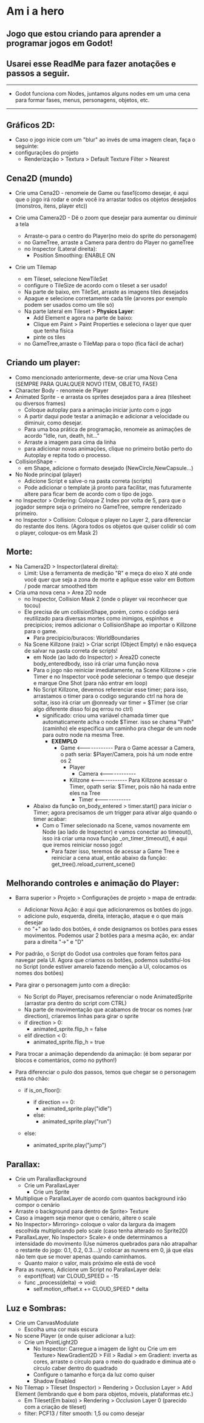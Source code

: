 # Am i a hero
## Jogo que estou criando para aprender a programar jogos em Godot!
## Usarei esse ReadMe para fazer anotações e passos a seguir.
---
- Godot funciona com Nodes, juntamos alguns nodes em um uma cena para formar fases, menus, personagens, objetos, etc.
---

## Gráficos 2D:
- Caso o jogo inicie com um "blur" ao invés de uma imagem clean, faça o seguinte:
- configurações do projeto
    - Renderização > Textura > Default Texture Filter > Nearest



## Cena2D (mundo)
* Crie uma Cena2D - renomeie de Game ou fase1(como desejar, é aqui que o jogo irá rodar e onde você ira arrastar todos os objetos desejados (monstros, itens, player etc))
* Crie uma Camera2D - Dê o zoom que desejar para aumentar ou diminuir a tela
   * Arraste-o para o centro do Player(no meio do sprite do personagem)
   * no GameTree, arraste a Camera para dentro do Player no gameTree
   * no Inspector (Lateral direita): 
      * Position Smoothing: ENABLE ON 

* Crie um Tilemap
   * em Tileset, selecione NewTileSet
   * configure o TileSize de acordo com o tileset a ser usado!
   * Na parte de baixo, em TileSet, arraste as imagens tiles desejados
   * Apague e selecione corretamente cada tile (arvores por exemplo podem ser usados como um tile só)
   * Na parte lateral em Tileset > **Physics Layer**:
      * Add Element e agora na parte de baixo:
      * Clique em Paint > Paint Properties e seleciona o layer que quer que tenha física
      * pinte os tiles
   * no GameTree,arraste o TileMap para o topo (fica fácil de achar)



 ## Criando um player:
 * Como mencionado anteriormente, deve-se criar uma Nova Cena (SEMPRE PARA QUALQUER NOVO ITEM, OBJETO, FASE)
 * Character Body - renomeie de Player
 * Animated Sprite - e arrasta os sprites desejados para a área (tilesheet ou diversos frames)
    * Coloque autoplay para a animação iniciar junto com o jogo
    * A partir daqui pode testar a animação e adicionar a velocidade ou diminuir, como desejar.
    * Para uma boa prática de programação, renomeie as animações de acordo "Idle, run, death, hit..."
    * Arraste a imagem para cima da linha
    * para adicionar novas animações, clique no primeiro botão perto do Autoplay e repita todo o processo.
* CollisionShape -
   * em Shape, adicione o formato desejado (NewCircle,NewCapsule...)
* No Node principal (player)
   * Adicione Script e salve-o na pasta correta (scripts)
   * Pode adicionar o template já pronto para facilitar, mas futuramente altere para ficar bem de acordo com o tipo de jogo.
* no Inspector > Ordering: Coloque Z Index por volta de 5, para que o jogador sempre seja o primeiro no GameTree, sempre renderizado primeiro.
* no Inspector > Collision: Coloque o player no Layer 2, para diferenciar do restante dos itens. (Agora todos os objetos que quiser colidir só com o player, coloque-os em Mask 2)



## Morte:
* Na Camera2D > Inspector(lateral direita):
   * Limit: Use a ferramenta de medição "R" e meça do eixo X até onde você quer que seja a zona de morte e aplique esse valor em Bottom / pode marcar smoothed tbm
* Cria uma nova cena > Area 2D node
   * no Inspector, Collision Mask 2 (onde o player vai reconhecer que tocou)
   * Ele precisa de um collisionShape, porém, como o código será reutilizado para diversas mortes como inimigos, espinhos e precipícios;  iremos adicionar o CollisionShape ao importar o Killzone para o game.
      * Para precipício/buracos: WorldBoundaries
   * Na Scene Killzone (raiz) > Criar script (Object Empty) e não esqueça de salvar na pasta correta de scripts!
      * em Node (ao lado do Inspector) > Area2D conecte body_enteredbody, isso irá criar uma função nova
      * Para o jogo não reiniciar imediatamente, na Scene Killzone > crie Timer e no Inspector você pode selecionar o tempo que desejar e marque One Shot (para não entrar em loop)
      * No Script Killzone, devemos referenciar esse timer; para isso, arrastamos o timer para o codigo segurando ctrl na hora de soltar, isso irá criar um @onready var timer = $Timer (se criar algo diferente disso foi pq errou no ctrl)
         * significado: criou uma variável chamada timer que automaticamente acha o node $Timer. isso se chama "Path" (caminho) ele especifica um caminho pra chegar de um node para outro node na mesma Tree.
            * **EXEMPLO** 
               * Game <------------ Para o Game acessar a Camera, o path seria: $Player/Camera, pois há um node entre os 2
                  * Player
                     * Camera <------------
                  * Killzone <------------ Para Killzone acessar o Timer, opath seria: $Timer, pois não há nada entre eles na Tree
                     * Timer <------------
      * Abaixo da função on_body_entered > timer.start() para iniciar o Timer; agora precisamos de um trigger para ativar algo quando o timer acabar:
         * Com o Timer selecionado na Scene, vamos novamente em Node (ao lado de Inspector) e vamos conectar ao timeout(), isso irá criar uma nova função _on_timer_timeout(), é aqui que iremos reiniciar nosso jogo!
            * Para fazer isso, teremos de acessar a Game Tree e reiniciar a cena atual, então abaixo da função: get_tree().reload_current_scene() 

            

## Melhorando controles e animação do Player:
* Barra superior > Projeto > Configurações de projeto > mapa de entrada:
   * Adicionar Nova Ação: é aqui que adicionaremos os botões do jogo.
   * adicione pulo, esquerda, direita, interação, ataque e o que mais desejar
   * no "+" ao lado dos botões,  é onde designamos os botões para esses movimentos. Podemos usar 2 botões para a mesma ação, ex: andar para a direita "->" e "D"
* Por padrão, o Script do Godot usa controles que foram feitos para  navegar pela UI. Agora que criamos os botões, podemos substituí-los no Script (onde estiver amarelo fazendo menção a UI, colocamos os nomes dos botões)
* Para girar o personagem junto com a direção:
   * No Script do Player, precisamos referenciar o node AnimatedSprite (arrastar pra dentro do script com CTRL)
   * Na parte de movimentação que acabamos de trocar os nomes (var direction), criaremos linhas para girar o sprite
   * if direction > 0:
      * animated_sprite.flip_h = false
   * elif direction < 0:
      * animated_sprite.flip_h = true

* Para trocar a animação dependendo da animação: (é bom separar por blocos e comentários, como no python!)
* Para diferenciar o pulo dos passos, temos que chegar se o personagem está no chão:
   * if  is_on_floor():    
      * if direction == 0:
         * animated_sprite.play("idle")
      * else:
         * animated_sprite.play("run")
   
   * else: 
      * animated_sprite.play("jump")


## Parallax:
* Crie um ParallaxBackground
   * Crie um ParallaxLayer
      * Crie um Sprite
* Multiplique o ParallaxLayer de acordo com quantos background irão compor o cenário
* Arraste o background para dentro de Sprite> Texture
* Caso a imagem seja menor que o cenário, altere o scale
* No Inspector>  Mirroring> coloque o valor da largura da imagem escolhida multiplicando pelo scale (caso tenha alterado no Sprite2D)
* ParallaxLayer, No Inspector> Scale> é onde determinamos a intensidade do movimento (Use números quebrados para não atrapalhar o restante do jogo: 0.1, 0.2, 0.3....)/ colocar as nuvens em 0, já que elas não tem que se mover apenas quando caminhamos.
   * Quanto maior o valor, mais próximo ele está de você
* Para as nuvens, Adicione um Script no ParallaxLayer dela:
   * export(float) var CLOUD_SPEED = -15
   * func _process(delta) -> void:
      * self.motion_offset.x += CLOUD_SPEED * delta


## Luz e Sombras:
* Crie um CanvasModulate
   * Escolha uma cor mais escura
* No scene Player (e onde quiser adicionar a luz):
   * Crie um PointLight2D
      * No Inspector: Carregue a imagem de light ou Crie um em Texture> NewGradient2D > Fill > Radial > em Gradient: inverta as cores, arraste o círculo para o meio do quadrado e diminua até o círculo caber dentro do quadrado
      * Configure o tamanho e força da luz como quiser
      * Shadow Enabled
* No Tilemap > Tileset (Inspector) > Rendering > Occlusion Layer > Add Element (lembrando que é bom para objetos, móveis, plataformas etc.)
   * Em Tileset(Em baixo) > Rendering > Occlusion Layer 0 (parecido com a criação de tileset)
   * filter: PCF13 / filter smooth: 1,5 ou como desejar

